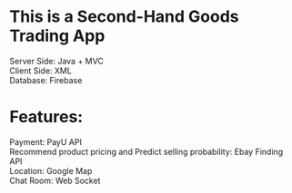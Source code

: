 # This is a Second-Hand Goods Trading App

Server Side: Java + MVC  
Client Side: XML  
Database: Firebase

# Features:  
  
Payment: PayU API  
Recommend product pricing and Predict selling probability: Ebay Finding API  
Location: Google Map  
Chat Room: Web Socket

